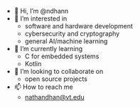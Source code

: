 - 👋 Hi, I’m @ndhann
- 👀 I’m interested in
  - software and hardware development
  - cybersecurity and cryptography
  - general AI/machine learning
- 🌱 I’m currently learning
  - C for embedded systems
  - Kotlin
- 💞️ I’m looking to collaborate on
  - open source projects
- 📫 How to reach me
  - nathandhan@vt.edu

<!---
nathandhan/nathandhan is a ✨ special ✨ repository because its `README.md` (this file) appears on your GitHub profile.
You can click the Preview link to take a look at your changes.
--->
